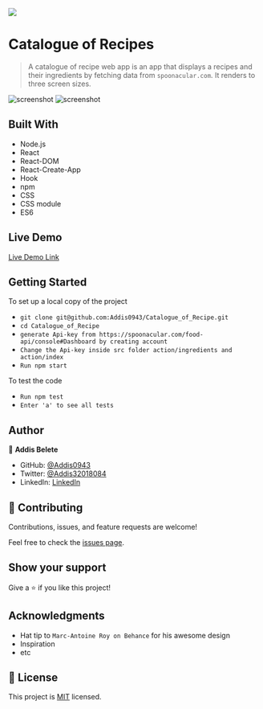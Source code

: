 ![](https://img.shields.io/badge/Microverse-blueviolet)

# Catalogue of Recipes

> A catalogue of recipe web app is an app that displays a recipes and their ingredients by fetching data from `spoonacular.com`. It renders to three screen sizes.

![screenshot](src/Assets/app3.png)
![screenshot](src/Assets/app2.png)

## Built With

- Node.js
- React
- React-DOM
- React-Create-App
- Hook
- npm
- CSS
- CSS module
- ES6

## Live Demo

[Live Demo Link](https://catalogue-of-recipes.herokuapp.com/)

## Getting Started

To set up a local copy of the project

- `git clone git@github.com:Addis0943/Catalogue_of_Recipe.git`
- `cd Catalogue_of_Recipe`
- `generate Api-key from https://spoonacular.com/food-api/console#Dashboard by creating account`
- `Change the Api-key inside src folder action/ingredients and action/index`
- `Run npm start`

To test the code

- `Run npm test`
- `Enter 'a' to see all tests `

## Author

👤 **Addis Belete**

- GitHub: [@Addis0943](https://github.com/Addis0943)
- Twitter: [@Addis32018084](https://twitter.com/Addis32018084)
- LinkedIn: [LinkedIn](https://www.linkedin.com/in/addis-belete-134b98191/)

## 🤝 Contributing

Contributions, issues, and feature requests are welcome!

Feel free to check the [issues page](../../issues/).

## Show your support

Give a ⭐️ if you like this project!

## Acknowledgments

- Hat tip to `Marc-Antoine Roy on Behance` for his awesome design
- Inspiration
- etc

## 📝 License

This project is [MIT](./MIT.md) licensed.

